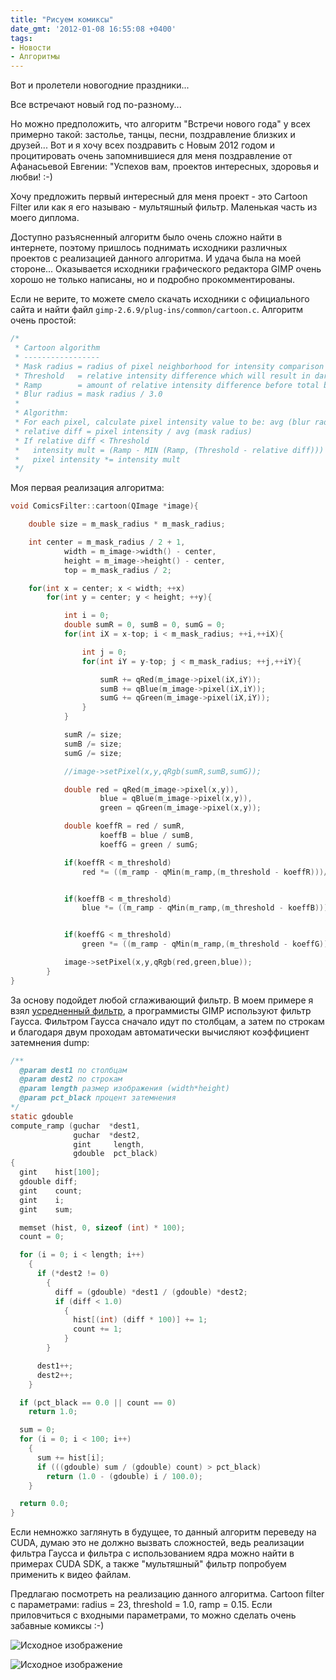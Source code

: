 ```yaml
---
title: "Рисуем комиксы"
date_gmt: '2012-01-08 16:55:08 +0400'
tags:
- Новости
- Алгоритмы
---
```


Вот и пролетели новогодние праздники...

Все встречают новый год по-разному...

Но можно предположить, что алгоритм "Встречи нового года" у всех примерно такой: застолье, танцы, песни, поздравление близких и друзей...
Вот и я хочу всех поздравить с Новым 2012 годом и процитировать очень запомнившиеся для меня поздравление от Афанасьевой Евгении:  "Успехов вам, проектов интересных, здоровья и любви! :-)

Хочу предложить первый интересный для меня проект - это Cartoon Filter или как я его называю - мультяшный фильтр. Маленькая часть из моего диплома.
<!-- excerpt-end -->
Доступно разъясненный алгоритм было очень сложно найти в интернете, поэтому пришлось поднимать исходники различных проектов с реализацией данного алгоритма. И удача была на моей стороне... Оказывается исходники графического редактора GIMP очень хорошо не только написаны, но и подробно прокомментированы.

Если не верите, то можете смело скачать исходники с официального сайта и найти файл `gimp-2.6.9/plug-ins/common/cartoon.c`. Алгоритм очень простой:

``` c
/*
 * Cartoon algorithm
 * -----------------
 * Mask radius = radius of pixel neighborhood for intensity comparison
 * Threshold   = relative intensity difference which will result in darkening
 * Ramp        = amount of relative intensity difference before total black
 * Blur radius = mask radius / 3.0
 *
 * Algorithm:
 * For each pixel, calculate pixel intensity value to be: avg (blur radius)
 * relative diff = pixel intensity / avg (mask radius)
 * If relative diff < Threshold
 *   intensity mult = (Ramp - MIN (Ramp, (Threshold - relative diff))) / Ramp
 *   pixel intensity *= intensity mult
 */
```

Моя первая реализация алгоритма:

``` c
void ComicsFilter::cartoon(QImage *image){

    double size = m_mask_radius * m_mask_radius;

    int center = m_mask_radius / 2 + 1,
            width = m_image->width() - center,
            height = m_image->height() - center,
            top = m_mask_radius / 2;

    for(int x = center; x < width; ++x)
        for(int y = center; y < height; ++y){

            int i = 0;
            double sumR = 0, sumB = 0, sumG = 0;
            for(int iX = x-top; i < m_mask_radius; ++i,++iX){

                int j = 0;
                for(int iY = y-top; j < m_mask_radius; ++j,++iY){

                    sumR += qRed(m_image->pixel(iX,iY));
                    sumB += qBlue(m_image->pixel(iX,iY));
                    sumG += qGreen(m_image->pixel(iX,iY));
                }
            }

            sumR /= size;
            sumB /= size;
            sumG /= size;

            //image->setPixel(x,y,qRgb(sumR,sumB,sumG));

            double red = qRed(m_image->pixel(x,y)),
                    blue = qBlue(m_image->pixel(x,y)),
                    green = qGreen(m_image->pixel(x,y));

            double koeffR = red / sumR,
                    koeffB = blue / sumB,
                    koeffG = green / sumG;

            if(koeffR < m_threshold)
                red *= ((m_ramp - qMin(m_ramp,(m_threshold - koeffR)))/m_ramp);


            if(koeffB < m_threshold)
                blue *= ((m_ramp - qMin(m_ramp,(m_threshold - koeffB)))/m_ramp);


            if(koeffG < m_threshold)
                green *= ((m_ramp - qMin(m_ramp,(m_threshold - koeffG)))/m_ramp);

            image->setPixel(x,y,qRgb(red,green,blue));
        }
}
```

За основу подойдет любой сглаживающий фильтр. В моем примере я взял [усредненный фильтр](http://www.pcigeomatics.com/cgi-bin/pcihlp/IWORKS%7CFilter%7CAverage+Filter), а программисты GIMP используют фильтр Гаусса. Фильтром Гаусса сначало идут по столбцам, а затем по строкам и благодаря двум проходам автоматически вычисляют коэффициент затемнения dump:

``` c
/**
  @param dest1 по столбцам
  @param dest2 по строкам
  @param length размер изображения (width*height)
  @param pct_black процент затемнения
*/
static gdouble
compute_ramp (guchar  *dest1,
              guchar  *dest2,
              gint     length,
              gdouble  pct_black)
{
  gint    hist[100];
  gdouble diff;
  gint    count;
  gint    i;
  gint    sum;

  memset (hist, 0, sizeof (int) * 100);
  count = 0;

  for (i = 0; i < length; i++)
    {
      if (*dest2 != 0)
        {
          diff = (gdouble) *dest1 / (gdouble) *dest2;
          if (diff < 1.0)
            {
              hist[(int) (diff * 100)] += 1;
              count += 1;
            }
        }

      dest1++;
      dest2++;
    }

  if (pct_black == 0.0 || count == 0)
    return 1.0;

  sum = 0;
  for (i = 0; i < 100; i++)
    {
      sum += hist[i];
      if (((gdouble) sum / (gdouble) count) > pct_black)
        return (1.0 - (gdouble) i / 100.0);
    }

  return 0.0;
}

```

Если немножко заглянуть в будущее, то данный алгоритм переведу на CUDA, думаю это не должно вызвать сложностей, ведь реализации фильтра Гаусса и фильтра с использованием ядра можно найти в примерах CUDA SDK, а также "мультяшный" фильтр попробуем применить к видео файлам.

Предлагаю посмотреть на реализацию данного алгоритма. Cartoon filter с параметрами: radius = 23, threshold = 1.0, ramp = 0.15. Если приловчиться с входными параметрами, то можно сделать очень забавные комиксы :-)

![Исходное изображение](/posts/2012/01-08-risuem-komiksy/car.jpeg)

![Исходное изображение](/posts/2012/01-08-risuem-komiksy/cartoon_car.jpeg)

